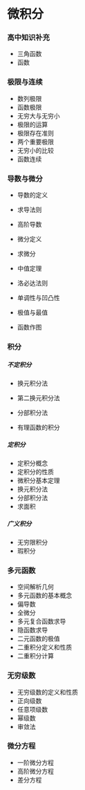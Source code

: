 # 微积分

### 高中知识补充

* 三角函数
* 函数

### 极限与连续

* 数列极限
* 函数极限
* 无穷大与无穷小
* 极限的运算
* 极限存在准则
* 两个重要极限
* 无穷小的比较
* 函数连续

### 导数与微分

* 导数的定义
* 求导法则
* 高阶导数

* 微分定义
* 求微分
* 中值定理
* 洛必达法则
* 单调性与凹凸性
* 极值与最值
* 函数作图

### 积分

##### 不定积分

* 换元积分法
* 第二换元积分法
* 分部积分法

* 有理函数的积分



##### 定积分

* 定积分概念
* 定积分的性质
* 微积分基本定理
* 换元积分法
* 分部积分法
* 求面积

##### 广义积分

* 无穷限积分
* 瑕积分

### 多元函数

* 空间解析几何
* 多元函数的基本概念
* 偏导数
* 全微分
* 多元复合函数求导
* 隐函数求导
* 二元函数的极值
* 二重积分定义和性质
* 二重积分计算

### 无穷级数

* 无穷级数的定义和性质
* 正向级数
* 任意项级数
* 幂级数
* 审敛法

### 微分方程

* 一阶微分方程
* 高阶微分方程
* 差分方程



